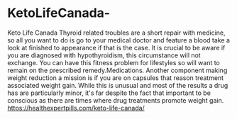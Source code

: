 # KetoLifeCanada-
 Keto Life Canada  Thyroid related troubles are a short repair with medicine, so all you want to do is go to your medical doctor and feature a blood take a look at finished to appearance if that is the case. It is crucial to be aware if you are diagnosed with hypothyroidism, this circumstance will not exchange. You can have this fitness problem for lifestyles so will want to remain on the prescribed remedy.Medications. Another component making weight reduction a mission is if you are on capsules that reason treatment associated weight gain. While this is unusual and most of the results a drug has are particularly minor, it's far despite the fact that important to be conscious as there are times where drug treatments promote weight gain. https://healthexpertpills.com/keto-life-canada/
